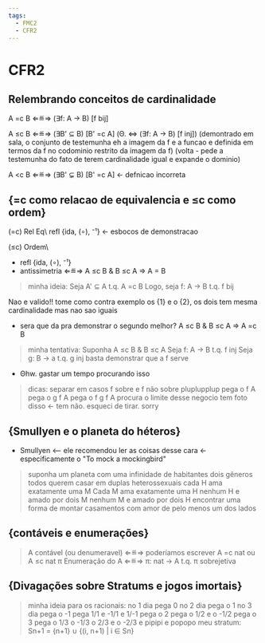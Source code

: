 ```yaml
---
tags:
  - FMC2
  - CFR2
---
```



# CFR2

## Relembrando conceitos de cardinalidade

A =c B ⇐≝⇒ (∃f: A → B) [f bij]  

A ≤c B ⇐≝⇒ (∃B' ⊆ B) [B' =c A]  (Θ. ⇔ (∃f: A → B) [f inj]) (demontrado em sala, o conjunto de testemunha eh a imagem da f e a funcao e definida em termos da f no codominio restrito da imagem da f) (volta - pede a testemunha do fato de terem cardinalidade igual e expande o dominio)

A \<c B ⇐≝⇒ (∃B' ⊊ B) [B' =c A] <- defnicao incorreta

## {=c como relacao de equivalencia e ≤c como ordem}

(=c) Rel Eq\\
refl {ida, (∘), ⁻¹} <- esbocos de demonstracao

(≤c) Ordem\\
- refl {ida, (∘), ⁻¹}
- antissimetria ⇐≝⇒ A ≤c B & B ≤c A ⇒ A = B
> minha ideia:
> Seja A' ⊆ A t.q. A =c B
> Logo, seja f: A → B t.q. f bij

Nao e valido!! tome como contra exemplo os {1} e o {2}, os dois tem mesma cardinalidade mas nao sao iguais

- sera que da pra demonstrar o segundo melhor? A ≤c B & B ≤c A ⇒ A =c B
> minha tentativa:
> Suponha A ≤c B & B ≤c A
> Seja f: A → B t.q. f inj
> Seja g: B → a t.q. g inj
> basta demonstrar que a f serve

- Θhw. gastar um tempo procurando isso

> dicas:
> separar em casos f sobre e f não sobre
> pluplupplup
> pega o f A
> pega o g f A
> pega o f g f A
> procura o limite desse negocio
> tem foto disso <- tem não. esqueci de tirar. sorry

## {Smullyen e o planeta do héteros}

- Smullyen <-- ele recomendou ler as coisas desse cara <- especificamente o "To mock a mockingbird"

> suponha um planeta com uma infinidade de habitantes
> dois gêneros
> todos querem casar em duplas heterossexuais
> cada H ama exatamente uma M
> Cada M ama exatamente uma H
> nenhum H e amado por dois M
> nenhum M e amado por dois H
> encontrar uma forma de montar casamentos com amor de pelo menos um dos lados

## {contáveis e enumerações}

> A contável (ou denumeravel) ⇐≝⇒ poderíamos escrever A =c nat ou A ≤c nat
> π Enumeração do A ⇐≝⇒ π: nat → A t.q. π sobrejetiva

## {Divagações sobre Stratums e jogos imortais}

> minha ideia para os racionais:
> no 1 dia pega 0
> no 2 dia pega o 1
> no 3 dia pega o -1
> pega 1/1 e -1/1 e 1/-1
> pega o 2
> pega o 1/2 e o -1/2
> pega o 3
> pega o 1/3 o -1/3 o 2/3 e o -2/3
> e pipipi e popopo
> meu stratum: Sn+1 = {n+1} ∪ {(i, n+1) | i ∈ Sn}


